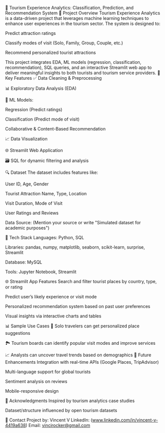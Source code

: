 🧳 Tourism Experience Analytics: Classification, Prediction, and Recommendation System
📌 Project Overview
Tourism Experience Analytics is a data-driven project that leverages machine learning techniques to enhance user experiences in the tourism sector. The system is designed to:

Predict attraction ratings

Classify modes of visit (Solo, Family, Group, Couple, etc.)

Recommend personalized tourist attractions

This project integrates EDA, ML models (regression, classification, recommendation), SQL queries, and an interactive Streamlit web app to deliver meaningful insights to both tourists and tourism service providers.
🚀 Key Features
✅ Data Cleaning & Preprocessing

📊 Exploratory Data Analysis (EDA)

🧠 ML Models:

Regression (Predict ratings)

Classification (Predict mode of visit)

Collaborative & Content-Based Recommendation

📈 Data Visualization

🌐 Streamlit Web Application

🗃️ SQL for dynamic filtering and analysis

🔍 Dataset
The dataset includes features like:

User ID, Age, Gender

Tourist Attraction Name, Type, Location

Visit Duration, Mode of Visit

User Ratings and Reviews

Data Source: (Mention your source or write "Simulated dataset for academic purposes")

🧪 Tech Stack
Languages: Python, SQL

Libraries: pandas, numpy, matplotlib, seaborn, scikit-learn, surprise, Streamlit

Database: MySQL 

Tools: Jupyter Notebook, Streamlit

🌐 Streamlit App Features
Search and filter tourist places by country, type, or rating

Predict user’s likely experience or visit mode

Personalized recommendation system based on past user preferences

Visual insights via interactive charts and tables

📊 Sample Use Cases
🧍 Solo travelers can get personalized place suggestions

🏞️ Tourism boards can identify popular visit modes and improve services

📈 Analysts can uncover travel trends based on demographics
📌 Future Enhancements
Integration with real-time APIs (Google Places, TripAdvisor)

Multi-language support for global tourists

Sentiment analysis on reviews

Mobile-responsive design

🙌 Acknowledgments
Inspired by tourism analytics case studies

Dataset/structure influenced by open tourism datasets

📧 Contact
Project by: Vincent V
LinkedIn: (www.linkedin.com/in/vincent-v-4419a638)
Email: vincirocker@gmail.com
